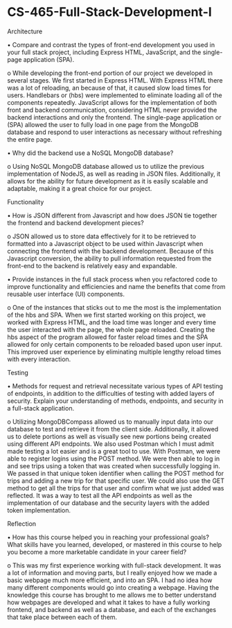 # CS-465-Full-Stack-Development-I


Architecture

•	Compare and contrast the types of front-end development you used in your full stack project, including Express HTML, JavaScript, and the single-page application (SPA).


o While developing the front-end portion of our project we developed in several stages. We first started in Express HTML. With Express HTML there was a lot of reloading, an because of that, it caused slow load times for users. Handlebars or (hbs) were implemented to eliminate loading all of the components repeatedly. JavaScript allows for the implementation of both front and backend communication, considering HTML never provided the backend interactions and only the frontend. The single-page application or (SPA) allowed the user to fully load in one page from the MongoDB database and respond to user interactions as necessary without refreshing the entire page. 

   
•	Why did the backend use a NoSQL MongoDB database?


  o  Using NoSQL MongoDB database allowed us to utilize the previous implementation of NodeJS, as well as reading in JSON files. Additionally, it allows for the ability for future development as it is easily scalable and adaptable, making it a great choice for our project.
   



Functionality

•	How is JSON different from Javascript and how does JSON tie together the frontend and backend development pieces? 


 o	JSON allowed us to store data effectively for it to be retrieved to formatted into a Javascript object to be used within Javascript when connecting the frontend with the backend 
    	development. Because of this Javascript conversion, the ability to pull information requested from the front-end to the backend is relatively easy and expandable.

    
•	Provide instances in the full stack process when you refactored code to improve functionality and efficiencies and name the benefits that come from reusable user interface (UI) components.


  o One of the instances that sticks out to me the most is the implementation of the hbs and SPA. When we first started working on this project, we worked with Express HTML, and the load time 
   	was longer and every time the user interacted with the page, the whole page reloaded. Creating the hbs aspect of the program allowed for faster reload times and the SPA allowed for only 
   	certain components to be reloaded based upon user input. This improved user experience by eliminating multiple lengthy reload times with every interaction.


   

Testing

•	Methods for request and retrieval necessitate various types of API testing of endpoints, in addition to the difficulties of testing with added layers of security. Explain your understanding of methods, endpoints, and security in a full-stack application.


   o	Utilizing MongoDBCompass allowed us to manually input data into our database to test and retrieve it from the client side. Additionally, it allowed us to delete portions as well as visually 
   see new portions being created using different API endpoints. We also used Postman which I must admit made testing a lot easier and is a great tool to use. With Postman, we were able to 
   register logins using the POST method. We were then able to log in and see trips using a token that was created when successfully logging in. We passed in that unique token identifier when 
   calling the POST method for trips and adding a new trip for that specific user. We could also use the GET method to get all the trips for that user and confirm what we just added was 
   reflected. It was a way to test all the API endpoints as well as the implementation of our database and the security layers with the added token implementation. 

   



Reflection

•	How has this course helped you in reaching your professional goals? What skills have you learned, developed, or mastered in this course to help you become a more marketable candidate in your career field?


   o	This was my first experience working with full-stack development. It was a lot of information and moving parts, but I really enjoyed how we made a basic webpage much more efficient, and 
   into an SPA. I had no idea how many different components would go into creating a webpage. Having the knowledge this course has brought to me allows me to better understand how webpages are 
   developed and what it takes to have a fully working frontend, and backend as well as a database, and each of the exchanges that take place between each of them. 


